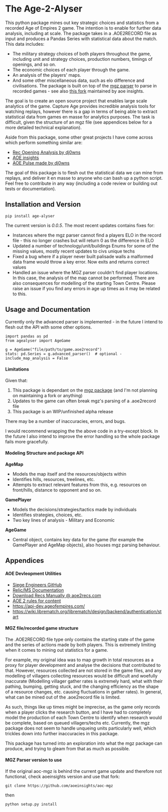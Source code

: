 # The Age-2-Alyser
This python package mines out key strategic choices and statistics from a recorded Age of Empires 2 game. The intention is to enable for further data analysis, including at scale. The package takes in a .AOE2RECORD file as input and produces a Pandas Series with statistical data about the match. This data includes:
- The military strategy choices of both players throughout the game, including unit and strategy choices, production numbers, timings of openings, and so on.
- The economic choices of each player through the game.
- An analysis of the players' maps.
- And some other miscellaneous data, such as elo difference and civilisations.
The package is built on top of the [mgz parser](https://github.com/happyleavesaoc/aoc-mgz/tree/master/mgz) to parse in recorded games - see also [this fork](https://github.com/aoeinsights/aoc-mgz) maintained by aoe insights. 

The goal is to create an open source project that enables large scale analytics of the game. Capture Age provides incredible analysis tools for watching replays, however there is a gap in terms of being able to extract statistical data from games en masse for analytics purposes. The task is difficult, given the structure of an mgz file (see appendices below for a more detailed technical explanation).

Aside from this package, some other great projects I have come across which perform something similar are: 
- [Rec Opening Analysis by dj0wns](https://github.com/dj0wns/AoE_Rec_Opening_Analysis/tree/main)
- [AOE insights](https://www.aoe2insights.com/)
- [AOE Pulse made by dj0wns](https://www.aoepulse.com/home)

The goal of this package is to flesh out the statistical data we can mine from replays, and deliver it en masse to anyone who can bash up a python script. Feel free to contribute in any way (including a code review or building out tests or documentation).

## Installation and Version
```
pip install age-alyser
```
The current version is *0.0.5*. The most recent updates contains fixes for:
- Instances where the mgz parser cannot find a players ELO in the record file - this no longer crashes but will return 0 as the difference in ELO
- Updated a number of technology/unit/buildings Enums for some of the missing values, mostly recent updates to civs unique techs
- Fixed a bug where if a player never built palisade walls a malformed data frame would throw a key error. Now exits and returns correct values
- Handled an issue where the MGZ parser couldn't find player locations. In this case, the analysis of the map cannot be performed. There are also consequences for modelling of the starting Town Centre. Please raise an issue if you find any errors in age up times as it may be related to this.


## Usage and Documentation
Currently only the advanced parser is implemented - in the future I intend to flesh out the API with some other options.
```
import pandas as pd
from agealyser import AgeGame

g = AgeGame("file/path/to/game.aoe2record")
stats: pd.Series = g.advanced_parser()  # optional - include_map_analysis = False
```
#### Limitations
Given that:
1. This package is dependant on the [mgz package](https://github.com/happyleavesaoc/aoc-mgz) (and I'm not planning on maintaining a fork or anything)
2. Updates to the game can often break mgz's parsing of a .aoe2record file
3. This package is an WIP/unfinished alpha release

There may be a number of inaccuracies, errors, and bugs.

I would recommend wrapping the the above code in a try-except block. In the future I also intend to improve the error handling so the whole package fails more gracefully.

#### Modeling Structure and package API
**AgeMap** 
- Models the map itself and the resources/objects within
- Identifies hills, resources, treelines, etc.
- Attempts to extract relevant features from this, e.g. resources on front/hills, distance to opponent and so on.

**GamePlayer**
- Models the decisions/strategies/tactics made by individuals
- Identifies strategies, choices, etc.
- Two key lines of analysis - Military and Economic

**AgeGame**
- Central object, contains key data for the game (for example the GamePlayer and AgeMap objects), also houses mgz parsing behaviour.


## Appendices
#### AOE Devleopment Utilities
- [Siege Engineers GitHub](https://github.com/SiegeEngineers)
- [Relic/MS Documentation](https://wiki.librematch.org/librematch/data_sources/start)
- [Download Recs Manually @ aoe2recs.com](https://aoe2recs.com/)
- [AOE 2 rules for content](https://www.xbox.com/en-GB/developers/rules)
- https://api-dev.ageofempires.com/
- https://wiki.librematch.org/librematch/design/backend/authentication/start

#### MGZ file/recorded game structure
The .AOE2RECORD file type only contains the starting state of the game and the series of actions made by both players. This is extremely limiting when it comes to mining out statistics for a game. 

For example, my original idea was to map growth in total resources as a proxy for player development and analyse the decisions that contributed to that. However, resources collected are not stored in the game files, and any modelling of villagers collecting resources would be difficult and woefully inaccurate (Modelling villager gather rates is extremely hard, what with their pathing, bumping, getting stuck, and the changing efficiency as the shape of a resource changes, etc. causing fluctuations in gather rates). 
In general, what can be mined out of the .aoe2record file is limited.

As such, things like up times might be imprecise, as the game only records when a player clicks the research button, and I have had to completely model the production of each Town Centre to identify when research would be complete, based on queued villagers/techs etc. Currently, the mgz package does not seem to handle unqueing units particularly well, which trickles down into further inaccuracies in this package.

This package has turned into an exploration into what the mgz package can produce, and trying to gleam from that as much as possible.

#### MGZ Parser version to use
If the original aoc-mgz is behind the current game update and therefore not functional, check aoeinsights version and use that fork:
```
git clone https://github.com/aoeinsights/aoc-mgz
```
then 
```
python setup.py install
```